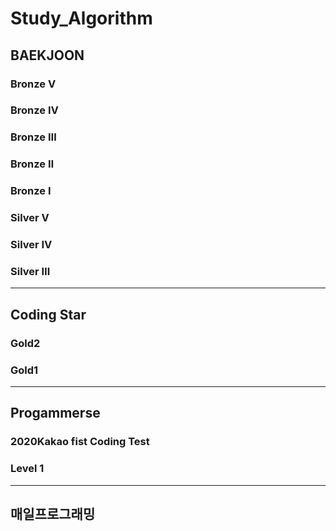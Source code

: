 # Study_Algorithm
## BAEKJOON
### Bronze Ⅴ
### Bronze Ⅳ
### Bronze Ⅲ
### Bronze Ⅱ
### Bronze Ⅰ

### Silver V
### Silver Ⅳ
### Silver Ⅲ
---
## Coding Star
### Gold2
### Gold1

---
## Progammerse
### 2020Kakao fist Coding Test
### Level 1
---
## 매일프로그래밍
